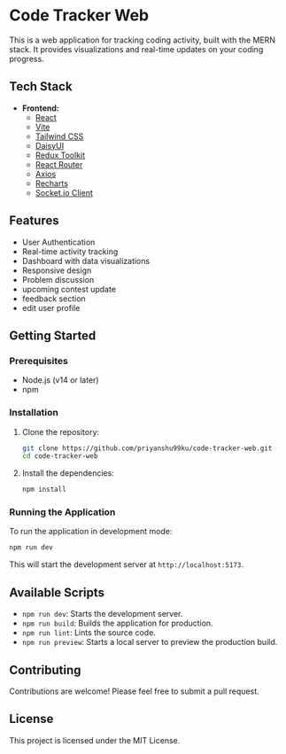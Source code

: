 # Code Tracker Web

This is a web application for tracking coding activity, built with the MERN stack. It provides visualizations and real-time updates on your coding progress.

## Tech Stack

- **Frontend:**
  - [React](https://reactjs.org/)
  - [Vite](https://vitejs.dev/)
  - [Tailwind CSS](https://tailwindcss.com/)
  - [DaisyUI](https://daisyui.com/)
  - [Redux Toolkit](https://redux-toolkit.js.org/)
  - [React Router](https://reactrouter.com/)
  - [Axios](https://axios-http.com/)
  - [Recharts](https://recharts.org/)
  - [Socket.io Client](https://socket.io/docs/v4/client-initialization/)

## Features

- User Authentication
- Real-time activity tracking
- Dashboard with data visualizations
- Responsive design
- Problem discussion
- upcoming contest update
- feedback section
- edit user profile
 


## Getting Started

### Prerequisites

- Node.js (v14 or later)
- npm

### Installation

1. Clone the repository:
   ```sh
   git clone https://github.com/priyanshu99ku/code-tracker-web.git
   cd code-tracker-web
   ```

2. Install the dependencies:
   ```sh
   npm install
   ```

### Running the Application

To run the application in development mode:

```sh
npm run dev
```

This will start the development server at `http://localhost:5173`.

## Available Scripts

- `npm run dev`: Starts the development server.
- `npm run build`: Builds the application for production.
- `npm run lint`: Lints the source code.
- `npm run preview`: Starts a local server to preview the production build.

## Contributing

Contributions are welcome! Please feel free to submit a pull request.

## License

This project is licensed under the MIT License.
